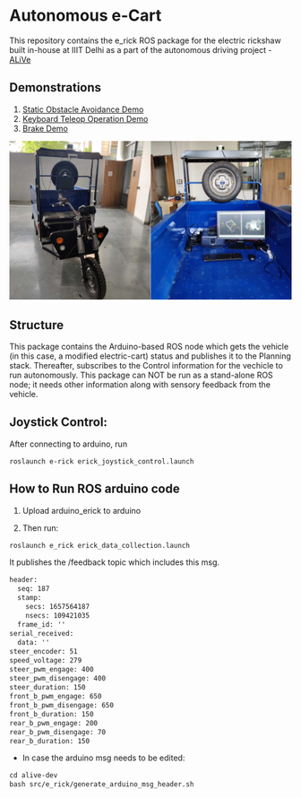 # Autonomous e-Cart

This repository contains the e_rick ROS package for the electric rickshaw built in-house at IIIT Delhi as a part of the autonomous driving project - [ALiVe](https://sites.google.com/iiitd.ac.in/iiitd-alive/home)

## Demonstrations
1. [Static Obstacle Avoidance Demo](https://drive.google.com/file/d/17ly8vjDxwKD6AAUSbPGurJAICTVWojyS/view?usp=sharing)
2. [Keyboard Teleop Operation Demo](https://drive.google.com/file/d/1okGMuzUyRnWGpcceMH9ix6SWWPQ29vHw/view?usp=sharing)
3. [Brake Demo](https://drive.google.com/file/d/1x5sxo3HWZK250eq7wjvr5276ZveoLLC3/view?usp=sharing)


![rick](resources/rick.png)

## Structure
This package contains the Arduino-based ROS node which gets the vehicle (in this case, a modified electric-cart) status and publishes it to the Planning stack. Thereafter, subscribes to the Control information for the vechicle to run autonomously.
This package can NOT be run as a stand-alone ROS node; it needs other information along with sensory feedback from the vehicle.

## Joystick Control: 

After connecting to arduino, run

```
roslaunch e-rick erick_joystick_control.launch
```

## How to Run ROS arduino code

1. Upload arduino_erick to arduino

2. Then run:
```
roslaunch e_rick erick_data_collection.launch
```
It publishes the /feedback topic which includes this msg.
```
header: 
  seq: 187
  stamp: 
    secs: 1657564187
    nsecs: 109421035
  frame_id: ''
serial_received: 
  data: ''
steer_encoder: 51
speed_voltage: 279
steer_pwm_engage: 400
steer_pwm_disengage: 400
steer_duration: 150
front_b_pwm_engage: 650
front_b_pwm_disengage: 650
front_b_duration: 150
rear_b_pwm_engage: 200
rear_b_pwm_disengage: 70
rear_b_duration: 150
```

- In case the arduino msg needs to be edited:
```
cd alive-dev
bash src/e_rick/generate_arduino_msg_header.sh
```
